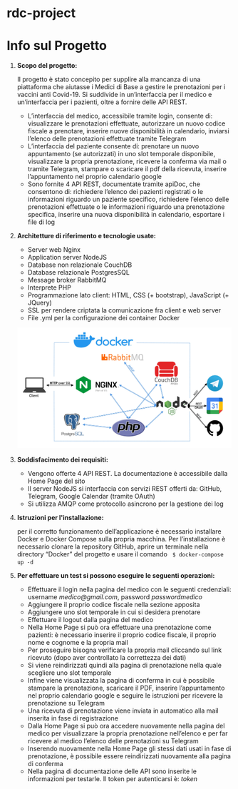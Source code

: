 # rdc-project
<h1>Info sul Progetto</h1>
    <ol>
        <li>
            <p><b>Scopo del progetto:</b></p>
            <p>Il progetto è stato concepito per supplire alla mancanza di una piattaforma che aiutasse i Medici di Base a gestire le prenotazioni per i vaccini anti Covid-19. Si suddivide in un’interfaccia per il medico e un’interfaccia per i pazienti, oltre a fornire delle API REST.
            <ul>
                <li>
                    L’interfaccia del medico, accessibile tramite login, consente di: visualizzare le prenotazioni effettuate, autorizzare un nuovo codice fiscale a prenotare, inserire nuove disponibilità in calendario, inviarsi l’elenco delle prenotazioni effettuate tramite Telegram
                </li>
                <li>
                    L’interfaccia del paziente consente di: prenotare un nuovo appuntamento (se autorizzati) in uno slot temporale disponibile, visualizzare la propria prenotazione, ricevere la conferma via mail o tramite Telegram, stampare o scaricare il pdf della ricevuta, inserire l’appuntamento nel proprio calendario google
                </li>
                <li>
                    Sono fornite 4 API REST, documentate tramite apiDoc, che consentono di: richiedere l’elenco dei pazienti registrati o le informazioni riguardo un paziente specifico, richiedere l’elenco delle prenotazioni effettuate o le informazioni riguardo una prenotazione specifica, inserire una nuova disponibilità in calendario, esportare i file di log
                </li>
            </ul>
            </p>
        </li>
        <li>
            <p><b>Architetture di riferimento e tecnologie usate:</b></p>
            <p>
                <ul>
                    <li>
                        Server web Nginx
                    </li>
                    <li>
                        Application server NodeJS
                    </li>
                    <li>
                        Database non relazionale CouchDB
                    </li>
                    <li>
                        Database relazionale PostgresSQL
                    </li>
                    <li>
                        Message broker RabbitMQ
                    </li>
                    <li>
                        Interprete PHP
                    </li>
                    <li>
                        Programmazione lato client: HTML, CSS (+ bootstrap), JavaScript (+ JQuery)
                    </li>
                    <li>
                        SSL per rendere criptata la comunicazione fra client e web server
                    </li>
                    <li>
                        File .yml per la configurazione dei container Docker
                    </li>
                </ul>
            </p>
            <img src="Docker/nginx/Info/Diagramma.jpg">
        </li>
        <li>
            <p><b>Soddisfacimento dei requisiti:</b></p>
            <p>
                <ul>
                    <li>
                        Vengono offerte 4 API REST. La documentazione è accessibile dalla Home Page del sito 
                    </li>
                    <li>
                        Il server NodeJS si interfaccia con servizi REST offerti da: GitHub, Telegram, Google Calendar (tramite OAuth)
                    </li>
                    <li>
                        Si utilizza AMQP come protocollo asincrono per la gestione dei log
                    </li>
                </ul>
            </p>
        </li>
        <li>
            <p><b>Istruzioni per l'installazione:</b></p>
            <p>per il corretto funzionamento dell’applicazione è necessario installare Docker e Docker Compose sulla propria macchina. Per l’installazione è necessario clonare la repository GitHub, aprire un terminale nella directory “Docker” del progetto e usare il comando&nbsp;&nbsp;&nbsp;<code>$ docker-compose up -d</code></p>
        </li>
        <li>
            <p><b>Per effettuare un test si possono eseguire le seguenti operazioni:</b></p>
            <p>
                <ul>
                    <li>
                        Effettuare il login nella pagina del medico con le seguenti credenziali: username <i>medico@gmail.com</i>, password <i>passwordmedico</i>
                    </li>
                    <li>
                        Aggiungere il proprio codice fiscale nella sezione apposita
                    </li>
                    <li>
                        Aggiungere uno slot temporale in cui si desidera prenotare
                    </li>
                    <li>
                        Effettuare il logout dalla pagina del medico
                    </li>
                    <li>
                        Nella Home Page si può ora effettuare una prenotazione come pazienti: è necessario inserire il proprio codice fiscale, il proprio nome e cognome e la propria mail
                    </li>
                    <li>
                        Per proseguire bisogna verificare la propria mail cliccando sul link ricevuto (dopo aver controllato la correttezza dei dati)
                    </li>
                    <li>
                        Si viene reindirizzati quindi alla pagina di prenotazione nella quale scegliere uno slot temporale
                    </li>
                    <li>
                        Infine viene visualizzata la pagina di conferma in cui è possibile stampare la prenotazione, scaricare il PDF, inserire l’appuntamento nel proprio calendario google e seguire le istruzioni per ricevere la prenotazione su Telegram
                    </li>
                    <li>
                        Una ricevuta di prenotazione viene inviata in automatico alla mail inserita in fase di registrazione
                    </li>
                    <li>
                        Dalla Home Page si può ora accedere nuovamente nella pagina del medico per visualizzare la propria prenotazione nell’elenco e per far ricevere al medico l’elenco delle prenotazioni su Telegram
                    </li>
                    <li>
                        Inserendo nuovamente nella Home Page gli stessi dati usati in fase di prenotazione, è possibile essere reindirizzati nuovamente alla pagina di conferma
                    </li>
                    <li>
                        Nella pagina di documentazione delle API sono inserite le informazioni per testarle. Il token per autenticarsi è: <i>token</i>
                    </li>
                </ul>
            </p>
        </li>
    </ol>
    